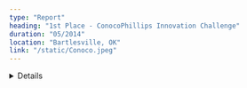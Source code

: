 ```yaml
---
type: "Report"
heading: "1st Place - ConocoPhillips Innovation Challenge"
duration: "05/2014"
location: "Bartlesville, OK"
link: "/static/Conoco.jpeg"
---
```


<details class="hidden-print">
Competition focused on developing software for emerging technologies. My Pebble team beat out the Google Glass, iPad, and Web responsive teams, by creating a Pebble application that streams and graphs realtime data. 
</details>